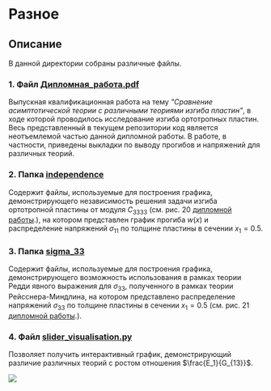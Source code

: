 # Разное

## Описание
В данной директории собраны различные файлы.

### 1. Файл [Дипломная_работа.pdf](/others/Дипломная_работа.pdf)

Выпускная квалификационная работа на тему *"Сравнение асимптотической теории с различными теориями изгиба пластин"*, в 
ходе которой проводилось исследование изгиба ортотропных пластин. Весь представленный в текущем репозитории код является 
неотъемлемой частью данной дипломной работы. В работе, в частности, приведены выкладки по выводу прогибов и
напряжений для различных теорий.

### 2. Папка [independence](/others/independence)

Содержит файлы, используемые для построения графика, демонстрирующего независимость решения задачи 
изгиба ортотропной пластины от модуля $C_{3333}$ (см. рис. 20 [дипломной работы](/others/Дипломная_работа.pdf).), 
на котором представлен график прогиба $w(x)$ и распределение  напряжений $\sigma_{11}$  по толщине пластины в сечении
$x_1 = 0.5$.

### 3. Папка [sigma_33](/others/sigma_33)

Содержит файлы, используемые для построения графика, демонстрирующего возможность использования
в рамках теории Редди явного выражения для $\sigma_{33}$, полученного в рамках теории Рейсснера-Миндлина,
на котором представлено распределение напряжений $\sigma_{33}$ по толщине пластины в сечении $x_1 = 0.5$
(см. рис. 21 [дипломной работы](/others/Дипломная_работа.pdf).).

### 4. Файл [slider_visualisation.py](/others/slider_visualisation.py)

Позволяет получить интерактивный график, демонстрирующий различие различных теорий с ростом отношения
$\frac{E_1}{G_{13}}$.

<img src="https://github.com/mrdhnv/Images/blob/main/Others/Plate_bending.gif">
